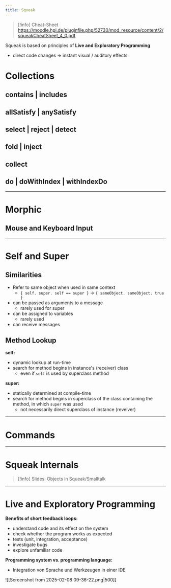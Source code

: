 ```yaml
---
title: Squeak
---
```

> [!info] Cheat-Sheet
> https://moodle.hpi.de/pluginfile.php/52730/mod_resource/content/2/squeakCheatSheet_4_0.pdf

Squeak is based on principles of **Live and Exploratory Programming**
- direct code changes $\Rightarrow$ instant visual / auditory effects

# Collections
## contains | includes


## allSatisfy | anySatisfy


## select | reject | detect


## fold | inject


## collect


## do | doWithIndex | withIndexDo


---
# Morphic
## Mouse and Keyboard Input


---
# Self and Super
## Similarities
- Refer to same object when used in same context
	- `{ self. super. self == super }` $\to$ `{ sameObject. sameObject. true }`
- can be passed as arguments to a message
	- rarely used for super
- can be assigned to variables
	- rarely used
- can receive messages

## Method Lookup
**self:**
- dynamic lookup at run-time
- search for method begins in instance's (receiver) class
	- even if `self` is used by superclass method

**super:**
- statically determined at compile-time
- search for method begins in superclass of the class containing the method, in which `super` was used
	- not necessarily direct superclass of instance (reveiver)

---
# Commands

---
# Squeak Internals
> [!info] Slides: Objects in Squeak/Smalltalk

---
# Live and Exploratory Programming
**Benefits of short feedback loops:**
- understand code and its effect on the system
- check whether the program works as expected
- tests (unit, integration, acceptance)
- investigate bugs
- explore unfamiliar code

**Programming system vs. programming language:**
- Integration von Sprache und Werkzeugen in einer IDE

![[Screenshot from 2025-02-08 09-36-22.png|500]]
